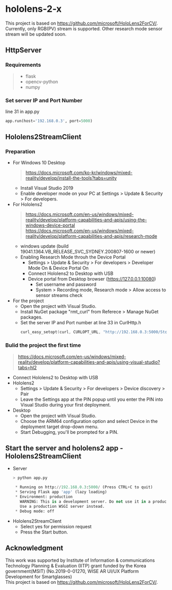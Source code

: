 # hololens-2-x
This project is based on https://github.com/microsoft/HoloLens2ForCV/.  
Currently, only RGB(PV) stream is supported. Other research mode sensor stream will be updated soon.
## HttpServer
### Requirements
>- flask
>  - opencv-python
>  - numpy
### Set server IP and Port Number
line 31 in app.py 
``` Python
app.run(host='192.168.0.3', port=5000)
```

## Hololens2StreamClient
### Preparation
+ For Windows 10 Desktop
   > https://docs.microsoft.com/ko-kr/windows/mixed-reality/develop/install-the-tools?tabs=unity
   - Install Visual Studio 2019
   - Enable developer mode on your PC at Settings > Update & Security > For developers.
+ For Hololens2
     > https://docs.microsoft.com/en-us/windows/mixed-reality/develop/platform-capabilities-and-apis/using-the-windows-device-portal  
     > https://docs.microsoft.com/en-us/windows/mixed-reality/develop/platform-capabilities-and-apis/research-mode  
   - windows update (build 19041.1364.VB_RELEASE_SVC_SYDNEY.200807-1600 or newer)
   - Enabling Research Mode throuh the Device Portal
      - Settings > Update & Security > For developers > Developer Mode On & Device Portal On
      - Connect Hololens2 to Desktop with USB
      - Device portal from Desktop browser (https://127.0.0.1:10080)
        - Set username and password
        - System > Recording mode, Research mode > Allow access to sensor streams check
+ For the project
  - Open the project with Visual Studio.
  - Install NuGet package "rmt_curl" from Referece > Manage NuGet packages.
  - Set the server IP and Port number at line 33 in CurlHttp.h
    ``` C++
    curl_easy_setopt(curl, CURLOPT_URL, "http://192.168.0.3:5000/Store");
    ```
### Bulid the project the first time
> https://docs.microsoft.com/en-us/windows/mixed-reality/develop/platform-capabilities-and-apis/using-visual-studio?tabs=hl2
 - Connect Hololens2 to Desktop with USB
 - Hololens2
   - Settings > Update & Security > For developers > Device discovery > Pair
   - Leave the Settings app at the PIN popup until you enter the PIN into Visual Studio during your first deployment.
 - Desktop
   - Open the project with Visual Studio.
   - Choose the ARM64 configuration option and select Device in the deployment target drop-down menu.
   - Start Debugging, you'll be prompted for a PIN.

## Start the server and hololens2 app - Hololens2StreamClient
  - Server
    ``` Python
    > python app.py
    
     * Running on http://192.168.0.3:5000/ (Press CTRL+C to quit)
     * Serving Flask app 'app' (lazy loading)
     * Environment: production
       WARNING: This is a development server. Do not use it in a production deployment.
       Use a production WSGI server instead.
     * Debug mode: off
    ```
  - Hololens2StreamClient
    - Select yes for permission request
    - Press the Start button.
    
## Acknowledgment
This work was supported by Institute of Information & communications Technology Planning & Evaluation (IITP) grant funded by the Korea government(MSIT) (No.2019-0-01270, WISE AR UI/UX Platform Development for Smartglasses)  
This project is based on https://github.com/microsoft/HoloLens2ForCV/.  
